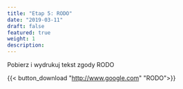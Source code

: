 ```yaml
---
title: "Etap 5: RODO"
date: "2019-03-11"
draft: false
featured: true
weight: 1
description:
---
```


Pobierz i wydrukuj tekst zgody RODO

{{< button_download "http://www.google.com" "RODO">}}